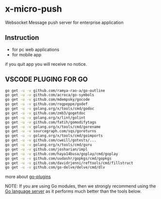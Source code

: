 # x-micro-push

Websocket Message push server for enterprise application

## Instruction

+ for pc web applications
+ for mobile app

if you quit app you will receive no notice.

## VSCODE PLUGING FOR GO

```bash
go get -u -v github.com/ramya-rao-a/go-outline
go get -u -v github.com/acroca/go-symbols
go get -u -v github.com/mdempsky/gocode
go get -u -v github.com/rogpeppe/godef
go get -u -v golang.org/x/tools/cmd/godoc
go get -u -v github.com/zmb3/gogetdoc
go get -u -v golang.org/x/lint/golint
go get -u -v github.com/fatih/gomodifytags
go get -u -v golang.org/x/tools/cmd/gorename
go get -u -v sourcegraph.com/sqs/goreturns
go get -u -v golang.org/x/tools/cmd/goimports
go get -u -v github.com/cweill/gotests/...
go get -u -v golang.org/x/tools/cmd/guru
go get -u -v github.com/josharian/impl
go get -u -v github.com/haya14busa/goplay/cmd/goplay
go get -u -v github.com/uudashr/gopkgs/cmd/gopkgs
go get -u -v github.com/davidrjenni/reftools/cmd/fillstruct
go get -u -v github.com/go-delve/delve/cmd/dlv
```

more about [go-plugins](https://github.com/Microsoft/vscode-go/wiki/Go-tools-that-the-Go-extension-depends-on)

NOTE: If you are using Go modules, then we strongly recommend using the [Go language server](https://github.com/microsoft/vscode-go#go-language-server) as it performs much better than the tools below.
